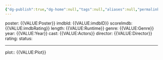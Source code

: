 ```yaml
---
{"dg-publish":true,"dg-home":null,"tags":null,"aliases":null,"permalink":"/templates/movie-template/","dgPassFrontmatter":true,"updated":"2025-01-15T15:57:34.170+05:30"}
---
```


poster: {{VALUE:Poster}}
imdbld: {{VALUE:imdbID}}
scorelmdb: {{VALUE:imdbRating}}
length: {{VALUE:Runtime}}
genre: {{VALUE:Genre}}
year: {{VALUE:Year}}
cast: {{VALUE:Actors}}
director: {{VALUE:Director}}
rating:
status:

---

plot:: {{VALUE:Plot}}